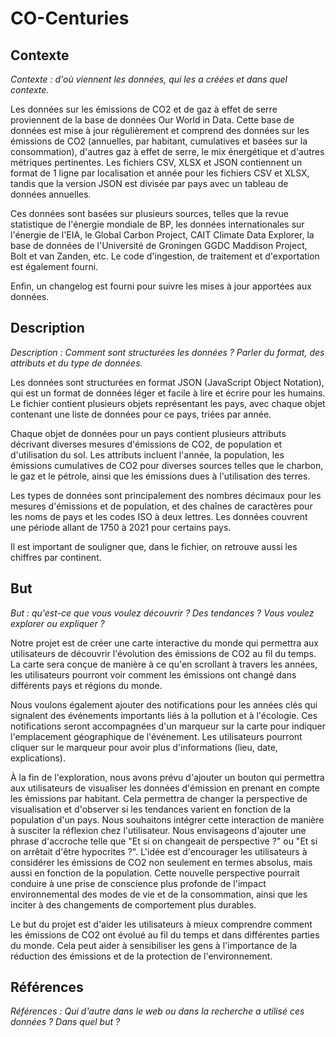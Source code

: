 # CO-Centuries
## Contexte
*Contexte : d'où viennent les données, qui les a créées et dans quel contexte.*

Les données sur les émissions de CO2 et de gaz à effet de serre proviennent de la base de données Our World in Data. Cette base de données est mise à jour régulièrement et comprend des données sur les émissions de CO2 (annuelles, par habitant, cumulatives et basées sur la consommation), d'autres gaz à effet de serre, le mix énergétique et d'autres métriques pertinentes. Les fichiers CSV, XLSX et JSON contiennent un format de 1 ligne par localisation et année pour les fichiers CSV et XLSX, tandis que la version JSON est divisée par pays avec un tableau de données annuelles.

Ces données sont basées sur plusieurs sources, telles que la revue statistique de l'énergie mondiale de BP, les données internationales sur l'énergie de l'EIA, le Global Carbon Project, CAIT Climate Data Explorer, la base de données de l'Université de Groningen GGDC Maddison Project, Bolt et van Zanden, etc. Le code d'ingestion, de traitement et d'exportation est également fourni.

Enfin, un changelog est fourni pour suivre les mises à jour apportées aux données.
## Description
*Description : Comment sont structurées les données ? Parler du format, des attributs et du type de données.*

Les données sont structurées en format JSON (JavaScript Object Notation), qui est un format de données léger et facile à lire et écrire pour les humains. Le fichier contient plusieurs objets représentant les pays, avec chaque objet contenant une liste de données pour ce pays, triées par année.

Chaque objet de données pour un pays contient plusieurs attributs décrivant diverses mesures d'émissions de CO2, de population et d'utilisation du sol. Les attributs incluent l'année, la population, les émissions cumulatives de CO2 pour diverses sources telles que le charbon, le gaz et le pétrole, ainsi que les émissions dues à l'utilisation des terres.

Les types de données sont principalement des nombres décimaux pour les mesures d'émissions et de population, et des chaînes de caractères pour les noms de pays et les codes ISO à deux lettres. Les données couvrent une période allant de 1750 à 2021 pour certains pays.

Il est important de souligner que, dans le fichier, on retrouve aussi les chiffres par continent.
## But
*But : qu'est-ce que vous voulez découvrir ? Des tendances ? Vous voulez explorer ou expliquer ?*

Notre projet est de créer une carte interactive du monde qui permettra aux utilisateurs de découvrir l'évolution des émissions de CO2 au fil du temps. La carte sera conçue de manière à ce qu'en scrollant à travers les années, les utilisateurs pourront voir comment les émissions ont changé dans différents pays et régions du monde.

Nous voulons également ajouter des notifications pour les années clés qui signalent des événements importants liés à la pollution et à l'écologie. Ces notifications seront accompagnées d'un marqueur sur la carte pour indiquer l'emplacement géographique de l'événement. Les utilisateurs pourront cliquer sur le marqueur pour avoir plus d'informations (lieu, date, explications).

À la fin de l'exploration, nous avons prévu d'ajouter un bouton qui permettra aux utilisateurs de visualiser les données d'émission en prenant en compte les émissions par habitant. Cela permettra de changer la perspective de visualisation et d'observer si les tendances varient en fonction de la population d'un pays. Nous souhaitons intégrer cette interaction de manière à susciter la réflexion chez l'utilisateur. Nous envisageons d'ajouter une phrase d'accroche telle que "Et si on changeait de perspective ?" ou "Et si on arrêtait d'être hypocrites ?". L'idée est d'encourager les utilisateurs à considérer les émissions de CO2 non seulement en termes absolus, mais aussi en fonction de la population. Cette nouvelle perspective pourrait conduire à une prise de conscience plus profonde de l'impact environnemental des modes de vie et de la consommation, ainsi que les inciter à des changements de comportement plus durables.

Le but du projet est d'aider les utilisateurs à mieux comprendre comment les émissions de CO2 ont évolué au fil du temps et dans différentes parties du monde. Cela peut aider à sensibiliser les gens à l'importance de la réduction des émissions et de la protection de l'environnement.
## Références
*Références : Qui d'autre dans le web ou dans la recherche a utilisé ces données ? Dans quel but ?*